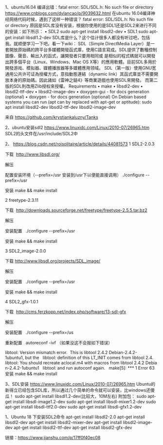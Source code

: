 1、ubuntu16.04 编译出错：fatal error: SDL/SDL.h: No such file or directory
https://www.cnblogs.com/dylancao/p/9039632.html
在ubuntu 16.04编译神经网络代码时候，遇到了这样一种错误？
fatal error: SDL/SDL.h: No such file or directory
原因是SDL库没有安装，根据你使用的是SDL1还是SDL2来进行不同的安装：如下所示：
	• SDL2
sudo apt-get install libsdl2-dev
	• SDL1
sudo apt-get install libsdl1.2-dev
SDL库是什么？这个估计很多人都没有听过吧，包括我。就顺便学习一下吧。看一下wiki：
SDL（Simple DirectMedia Layer）是一套開放原始碼的跨平台多媒體開發函式庫，使用C語言寫成。SDL提供了數種控制圖像、聲音、輸出入的函式，讓開發者只要用相同或
是相似的程式碼就可以開發出跨多個平台（Linux、Windows、Mac OS X等）的應用軟體。目前SDL多用於開發游戏、模拟器、媒體播放器等多媒體應用领域。
SDL（第一版）使用GNU宽通用公共许可证為授權方式，意指動態連結（dynamic link）其函式庫並不需要開放本身的原始碼。因此諸如《雷神之鎚4》等商業遊戲也使用SDL來開發。
而第二版的SDL則改用Zlib授权來授權。
Requirements
	• make
	• libsdl2-dev
	• libsdl2-ttf-dev
	• libsdl2-image-dev
	• doxygen-gui - for docs generation (optional)
	• doxygen - for docs generation (optional)
On Debian based systems you can run (apt can by replaced with apt-get or aptitude):
sudo apt install libsdl2-dev libsdl2-ttf-dev libsdl2-image-dev

来自 <https://github.com/krystiankaluzny/Tanks> 


2、ubuntu安装sdl2
https://www.linuxidc.com/Linux/2010-07/26965.htm
SDL2的头文件在/usr/include/SDL2中

2、
https://blog.csdn.net/roisolitaire/article/details/44081573
1 SDL2-2.0.3

下载  http://www.libsdl.org/

解压  

配置安装环境（--prefix=/usr 安装到/usr下以便能直接调用） ./configure --prefix=/usr

安装 make && make install



2 freetype-2.3.11

下载  http://downloads.sourceforge.net/freetype/freetype-2.5.5.tar.bz2

解压

安装配置   ./configure --prefix=/usr

安装 make && make install

3 SDL2_image-2.0.0

下载 http://www.libsdl.org/projects/SDL_image/


解压

安装配置   ./configure --prefix=/usr

安装 make && make install

4 SDL2_gfx-1.0.1

下载  http://cms.ferzkopp.net/index.php/software/13-sdl-gfx

解压

安装配置   ./configure --prefix=/us

重新配置   autoreconf -ivf （如果没这不会报如下错误）

libtool: Version mismatch error.  This is libtool 2.4.2 Debian-2.4.2-1ubuntu1, but the  
libtool: definition of this LT_INIT comes from libtool 2.4.  
libtool: You should recreate aclocal.m4 with macros from libtool 2.4.2 Debian-2.4.2-1ubuntu1  
libtool: and run autoconf again.  
make[5]: *** 1 Error 63  
安装 make && make install


3、SDL安装
https://www.linuxidc.com/Linux/2010-07/26965.htm
Ubuntu的新得立已经包含SDL库，所以通过几个简单的命令就可以安装，比windows还傻瓜！
sudo apt-get install libsdl1.2-dev(比较大，10M左右)
附加包：
sudo apt-get install libsdl-image1.2-dev
sudo apt-get install libsdl-mixer1.2-dev
sudo apt-get install libsdl-ttf2.0-dev
sudo apt-get install libsdl-gfx1.2-dev

1、Ubuntu 18 下安装SDL2命令
apt-get install libsdl2-2.0
apt-get install libsdl2-dev
apt-get install libsdl2-mixer-dev
apt-get install libsdl2-image-dev
apt-get install libsdl2-ttf-dev
apt-get install libsdl2-gfx-dev

链接：https://www.jianshu.com/p/17ff0f40ec08

